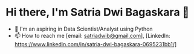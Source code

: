 # Hi there, I'm Satria Dwi Bagaskara 👋
* 🌱 I'm an aspiring in Data Scientist/Analyst using Python
* 📫 How to reach me [email: satriadwib@gmail.com], [LinkedIn: https://www.linkedin.com/in/satria-dwi-bagaskara-0695231bb1/]

<!--
**satriadwibagaskara/satriadwibagaskara** is a ✨ _special_ ✨ repository because its `README.md` (this file) appears on your GitHub profile.

Here are some ideas to get you started:

- 🔭 I’m currently working on ...
- 🌱 I’m currently learning ...
- 👯 I’m looking to collaborate on ...
- 🤔 I’m looking for help with ...
- 💬 Ask me about ...
- 📫 How to reach me: ...
- 😄 Pronouns: ...
- ⚡ Fun fact: ...
-->
